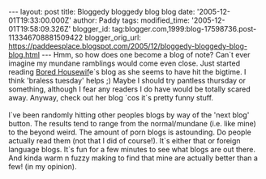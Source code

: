 \-\-- layout: post title: Bloggedy bloggedy blog blog date:
\'2005-12-01T19:33:00.000Z\' author: Paddy tags: modified\_time:
\'2005-12-01T19:58:09.326Z\' blogger\_id:
tag:blogger.com,1999:blog-17598736.post-113346708881509422
blogger\_orig\_url:
https://paddeesplace.blogspot.com/2005/12/bloggedy-bloggedy-blog-blog.html
\-\-- Hmm, so how does one become a blog of note? Can\`t ever imagine my
mundane ramblings would come even close. Just started reading [Bored
Housewif](https://boredhousewife.blogspot.com/)e\`s blog as she seems to
have hit the bigtime. I think \'braless tuesday\' helps ;) Maybe I
should try pantless thursday or something, although I fear any readers I
do have would be totally scared away. Anyway, check out her blog \`cos
it\`s pretty funny stuff.\
\
I\`ve been randomly hitting other peoples blogs by way of the \'next
blog\' button. The results tend to range from the normal/mundane (i.e.
like mine) to the beyond weird. The amount of porn blogs is astounding.
Do people actually read them (not that I did of course!). It\`s either
that or foreign language blogs. It\`s fun for a few minutes to see what
blogs are out there. And kinda warm n fuzzy making to find that mine are
actually better than a few! (in my opinion).

